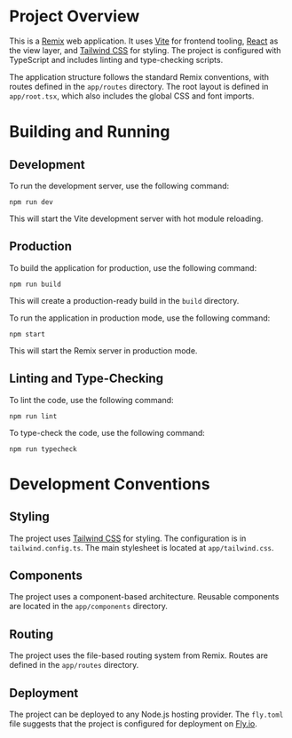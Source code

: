 # Project Overview

This is a [Remix](https://remix.run/) web application. It uses [Vite](https://vitejs.dev/) for frontend tooling, [React](https://reactjs.org/) as the view layer, and [Tailwind CSS](https://tailwindcss.com/) for styling. The project is configured with TypeScript and includes linting and type-checking scripts.

The application structure follows the standard Remix conventions, with routes defined in the `app/routes` directory. The root layout is defined in `app/root.tsx`, which also includes the global CSS and font imports.

# Building and Running

## Development

To run the development server, use the following command:

```shell
npm run dev
```

This will start the Vite development server with hot module reloading.

## Production

To build the application for production, use the following command:

```shell
npm run build
```

This will create a production-ready build in the `build` directory.

To run the application in production mode, use the following command:

```shell
npm start
```

This will start the Remix server in production mode.

## Linting and Type-Checking

To lint the code, use the following command:

```shell
npm run lint
```

To type-check the code, use the following command:

```shell
npm run typecheck
```

# Development Conventions

## Styling

The project uses [Tailwind CSS](https://tailwindcss.com/) for styling. The configuration is in `tailwind.config.ts`. The main stylesheet is located at `app/tailwind.css`.

## Components

The project uses a component-based architecture. Reusable components are located in the `app/components` directory.

## Routing

The project uses the file-based routing system from Remix. Routes are defined in the `app/routes` directory.

## Deployment

The project can be deployed to any Node.js hosting provider. The `fly.toml` file suggests that the project is configured for deployment on [Fly.io](https://fly.io/).
